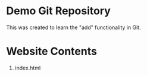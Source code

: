 # Demo Git Repository

This was created to learn the "add" functionality in Git.

# Website Contents

1. index.html